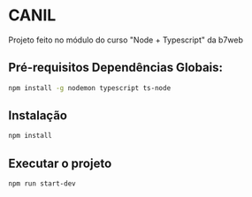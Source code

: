 # CANIL

Projeto feito no módulo do curso "Node + Typescript" da b7web

## Pré-requisitos Dependências Globais:

```sh
npm install -g nodemon typescript ts-node
```

## Instalação

```sh
npm install
```

## Executar o projeto

```sh
npm run start-dev
```
